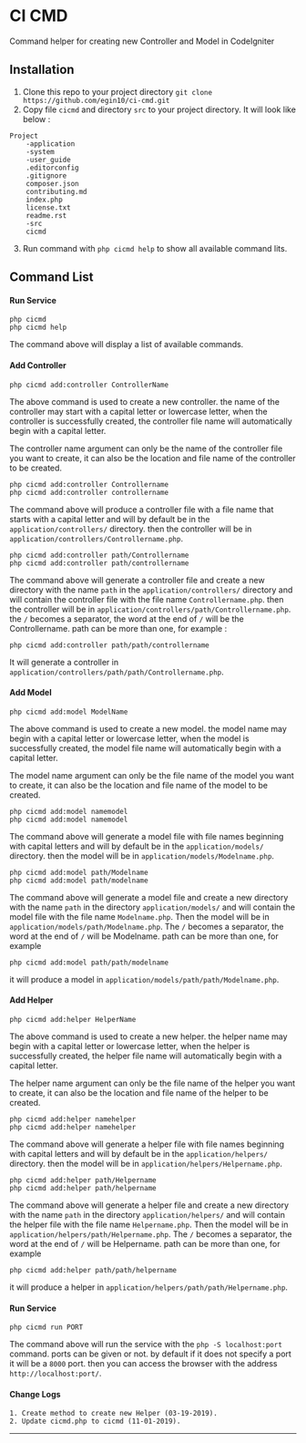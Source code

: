 # CI CMD

Command helper for creating new Controller and Model in CodeIgniter

## Installation

1. Clone this repo to your project directory `git clone https://github.com/egin10/ci-cmd.git`
2. Copy file `cicmd` and directory `src` to your project directory. It will look like below :

```
Project
    -application
    -system
    -user_guide
    .editorconfig
    .gitignore
    composer.json
    contributing.md
    index.php
    license.txt
    readme.rst
    -src
    cicmd
```

3. Run command with `php cicmd help` to show all available command lits.

## Command List

#### Run Service

    php cicmd
    php cicmd help

The command above will display a list of available commands.

#### Add Controller

    php cicmd add:controller ControllerName

The above command is used to create a new controller. the name of the controller may start with a capital letter or lowercase letter, when the controller is successfully created, the controller file name will automatically begin with a capital letter.

The controller name argument can only be the name of the controller file you want to create, it can also be the location and file name of the controller to be created.

    php cicmd add:controller Controllername
    php cicmd add:controller controllername

The command above will produce a controller file with a file name that starts with a capital letter and will by default be in the `application/controllers/` directory. then the controller will be in `application/controllers/Controllername.php`.

    php cicmd add:controller path/Controllername
    php cicmd add:controller path/controllername

The command above will generate a controller file and create a new directory with the name `path` in the `application/controllers/` directory and will contain the controller file with the file name `Controllername.php`. then the controller will be in `application/controllers/path/Controllername.php`. the `/` becomes a separator, the word at the end of `/` will be the Controllername. path can be more than one, for example :

    php cicmd add:controller path/path/controllername

It will generate a controller in `application/controllers/path/path/Controllername.php`.

#### Add Model

    php cicmd add:model ModelName

The above command is used to create a new model. the model name may begin with a capital letter or lowercase letter, when the model is successfully created, the model file name will automatically begin with a capital letter.

The model name argument can only be the file name of the model you want to create, it can also be the location and file name of the model to be created.

    php cicmd add:model namemodel
    php cicmd add:model namemodel

The command above will generate a model file with file names beginning with capital letters and will by default be in the `application/models/` directory. then the model will be in `application/models/Modelname.php`.

    php cicmd add:model path/Modelname
    php cicmd add:model path/modelname

The command above will generate a model file and create a new directory with the name `path` in the directory `application/models/` and will contain the model file with the file name `Modelname.php`. Then the model will be in `application/models/path/Modelname.php`.
The `/` becomes a separator, the word at the end of `/` will be Modelname. path can be more than one, for example

    php cicmd add:model path/path/modelname

it will produce a model in `application/models/path/path/Modelname.php`.

#### Add Helper

    php cicmd add:helper HelperName

The above command is used to create a new helper. the helper name may begin with a capital letter or lowercase letter, when the helper is successfully created, the helper file name will automatically begin with a capital letter.

The helper name argument can only be the file name of the helper you want to create, it can also be the location and file name of the helper to be created.

    php cicmd add:helper namehelper
    php cicmd add:helper namehelper

The command above will generate a helper file with file names beginning with capital letters and will by default be in the `application/helpers/` directory. then the model will be in `application/helpers/Helpername.php`.

    php cicmd add:helper path/Helpername
    php cicmd add:helper path/helpername

The command above will generate a helper file and create a new directory with the name `path` in the directory `application/helpers/` and will contain the helper file with the file name `Helpername.php`. Then the model will be in `application/helpers/path/Helpername.php`.
The `/` becomes a separator, the word at the end of `/` will be Helpername. path can be more than one, for example

    php cicmd add:helper path/path/helpername

it will produce a helper in `application/helpers/path/path/Helpername.php`.

#### Run Service

    php cicmd run PORT

The command above will run the service with the `php -S localhost:port` command. ports can be given or not. by default if it does not specify a port it will be a `8000` port. then you can access the browser with the address `http://localhost:port/`.


#### Change Logs

    1. Create method to create new Helper (03-19-2019).
    2. Update cicmd.php to cicmd (11-01-2019).

---
